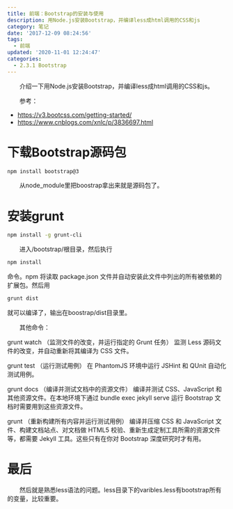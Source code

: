 ```yaml
---
title: 前端：Bootstrap的安装与使用
description: 用Node.js安装Bootstrap，并编译less成html调用的CSS和js
category: 笔记
date: '2017-12-09 08:24:56'
tags:
  - 前端
updated: '2020-11-01 12:24:47'
categories:
  - 2.3.1 Bootstrap
---
```


　　介绍一下用Node.js安装Bootstrap，并编译less成html调用的CSS和js。

　　参考：
- <https://v3.bootcss.com/getting-started/>
- <https://www.cnblogs.com/xnlc/p/3836697.html>

# 下载Bootstrap源码包

```sh
npm install bootstrap@3
```

　　从node_module里把boostrap拿出来就是源码包了。

# 安装grunt

```sh
npm install -g grunt-cli
```

　　进入/bootstrap/根目录，然后执行

```sh
npm install
```

命令。npm 将读取 package.json 文件并自动安装此文件中列出的所有被依赖的扩展包。然后用

```sh
grunt dist
```

就可以编译了，输出在boostrap/dist目录里。

　　其他命令：

grunt watch （监测文件的改变，并运行指定的 Grunt 任务）
监测 Less 源码文件的改变，并自动重新将其编译为 CSS 文件。

grunt test （运行测试用例）
在 PhantomJS 环境中运行 JSHint 和 QUnit 自动化测试用例。

grunt docs （编译并测试文档中的资源文件）
编译并测试 CSS、JavaScript 和其他资源文件。在本地环境下通过 bundle exec jekyll serve 运行 Bootstrap 文档时需要用到这些资源文件。

grunt （重新构建所有内容并运行测试用例）
编译并压缩 CSS 和 JavaScript 文件、构建文档站点、对文档做 HTML5 校验、重新生成定制工具所需的资源文件等，都需要 Jekyll 工具。这些只有在你对 Bootstrap 深度研究时才有用。

# 最后

　　然后就是熟悉less语法的问题。less目录下的varibles.less有bootstrap所有的变量，比较重要。

